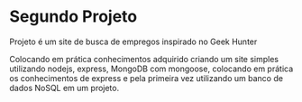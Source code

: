 # Segundo Projeto
Projeto é um site de busca de empregos inspirado no Geek Hunter

Colocando em prática conhecimentos adquirido criando um site simples utilizando nodejs, express, MongoDB com mongoose, colocando em prática os conhecimentos de express e pela primeira vez utilizando um banco de dados NoSQL em um projeto.


